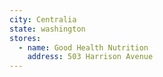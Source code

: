```yaml
---
city: Centralia
state: washington
stores:
  - name: Good Health Nutrition
    address: 503 Harrison Avenue
---
```

